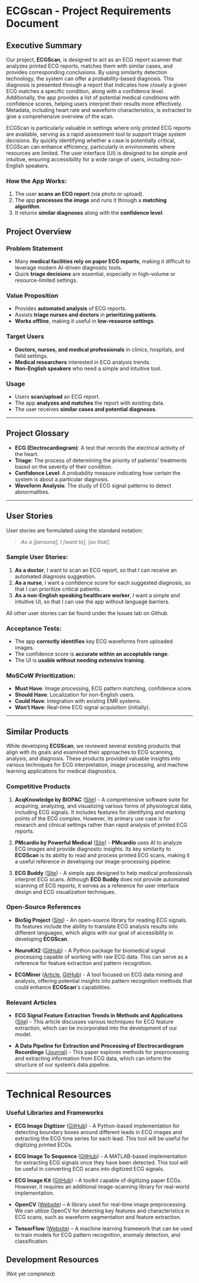 # ECGscan - Project Requirements Document

## Executive Summary
Our project, **ECGScan**, is designed to act as an ECG report scanner that analyzes printed ECG reports, matches them with similar cases, and provides corresponding conclusions. By using similarity detection technology, the system can offer a probability-based diagnosis. This diagnosis is presented through a report that indicates how closely a given ECG matches a specific condition, along with a confidence level. Additionally, the app provides a list of potential medical conditions with confidence scores, helping users interpret their results more effectively. Metadata, including heart rate and waveform characteristics, is extracted to give a comprehensive overview of the scan.

ECGScan is particularly valuable in settings where only printed ECG reports are available, serving as a rapid assessment tool to support triage system decisions. By quickly identifying whether a case is potentially critical, ECGScan can enhance efficiency, particularly in environments where resources are limited. The user interface (UI) is designed to be simple and intuitive, ensuring accessibility for a wide range of users, including non-English speakers.

### How the App Works:
1. The user **scans an ECG report** (via photo or upload).
2. The app **processes the image** and runs it through a **matching algorithm**.
3. It returns **similar diagnoses** along with the **confidence level**.


## Project Overview
### Problem Statement
- Many **medical facilities rely on paper ECG reports**, making it difficult to leverage modern AI-driven diagnostic tools.
- Quick **triage decisions** are essential, especially in high-volume or resource-limited settings.

### Value Proposition
- Provides **automated analysis** of ECG reports.
- Assists **triage nurses and doctors** in **prioritizing patients**.
- **Works offline**, making it useful in **low-resource settings**.

### Target Users
- **Doctors, nurses, and medical professionals** in clinics, hospitals, and field settings.
- **Medical researchers** interested in ECG analysis trends.
- **Non-English speakers** who need a simple and intuitive tool.

### Usage
- Users **scan/upload** an ECG report.
- The app **analyzes and matches** the report with existing data.
- The user receives **similar cases and potential diagnoses**.

---

## Project Glossary
- **ECG (Electrocardiogram)**: A test that records the electrical activity of the heart.
- **Triage**: The process of determining the priority of patients' treatments based on the severity of their condition.
- **Confidence Level**: A probability measure indicating how certain the system is about a particular diagnosis.
- **Waveform Analysis**: The study of ECG signal patterns to detect abnormalities.

---

## User Stories
User stories are formulated using the standard notation:
> *As a [persona], I [want to], [so that].*

### Sample User Stories:
1. **As a doctor**, I want to scan an ECG report, so that I can receive an automated diagnosis suggestion.
2. **As a nurse**, I want a confidence score for each suggested diagnosis, so that I can prioritize critical patients.
3. **As a non-English speaking healthcare worker**, I want a simple and intuitive UI, so that I can use the app without language barriers.

All other user stories can be found under the Issues tab on Github.

### Acceptance Tests:
- The app **correctly identifies** key ECG waveforms from uploaded images.
- The confidence score is **accurate within an acceptable range**.
- The UI is **usable without needing extensive training**.

### MoSCoW Prioritization:
- **Must Have**: Image processing, ECG pattern matching, confidence score.
- **Should Have**: Localization for non-English users.
- **Could Have**: Integration with existing EMR systems.
- **Won’t Have**: Real-time ECG signal acquisition (initially).

---
## Similar Products

While developing **ECGScan**, we reviewed several existing products that align with its goals and examined their approaches to ECG scanning, analysis, and diagnosis. These products provided valuable insights into various techniques for ECG interpretation, image processing, and machine learning applications for medical diagnostics.

### Competitive Products

1. **AcqKnowledge by BIOPAC** ([Site](https://www.biopac.com/knowledge-base/ecg-analysis/)) - A comprehensive software suite for acquiring, analyzing, and visualizing various forms of physiological data, including ECG signals. It includes features for identifying and marking points of the ECG complex. However, its primary use case is for research and clinical settings rather than rapid analysis of printed ECG reports.

2. **PMcardio by Powerful Medical** ([Site](https://www.powerfulmedical.com/)) - **PMcardio** uses AI to analyze ECG images and provide diagnostic insights. Its key similarity to **ECGScan** is its ability to read and process printed ECG scans, making it a useful reference in developing our image-processing pipeline.

3. **ECG Buddy** ([Site](https://www.ecgbuddy.ai/en)) - A simple app designed to help medical professionals interpret ECG scans. Although **ECG Buddy** does not provide automated scanning of ECG reports, it serves as a reference for user interface design and ECG visualization techniques.

### Open-Source References

- **BioSig Project** ([Site](https://biosig.sourceforge.net/projects.html)) - An open-source library for reading ECG signals. Its features include the ability to translate ECG analysis results into different languages, which aligns with our goal of accessibility in developing **ECGScan**.

- **NeuroKit2** ([GitHub](https://neuropsychology.github.io/NeuroKit/)) - A Python package for biomedical signal processing capable of working with raw ECG data. This can serve as a reference for feature extraction and pattern recognition.

- **ECGMiner** ([Article](https://www.sciencedirect.com/science/article/pii/S016926072400049X), [GitHub](https://github.com/adofersan/ecg-miner)) - A tool focused on ECG data mining and analysis, offering potential insights into pattern recognition methods that could enhance **ECGScan**'s capabilities.

### Relevant Articles

- **ECG Signal Feature Extraction Trends in Methods and Applications** ([Site](https://biomedical-engineering-online.biomedcentral.com/articles/10.1186/s12938-023-01075-1)) - This article discusses various techniques for ECG feature extraction, which can be incorporated into the development of our model.

- **A Data Pipeline for Extraction and Processing of Electrocardiogram Recordings** ([Journal](https://www.cinc.org/2021/Program/accepted/228_Preprint.pdf)) - This paper explores methods for preprocessing and extracting information from ECG data, which can inform the structure of our system’s data pipeline.

---

# Technical Resources

### Useful Libraries and Frameworks

- **ECG Image Digitizer** ([GitHub](https://github.com/alphanumericslab/ecg-image-kit/tree/main/codes/ecg-image-digitizer/roi)) - A Python-based implementation for detecting boundary boxes around different leads in ECG images and extracting the ECG time series for each lead. This tool will be useful for digitizing printed ECGs.

- **ECG Image To Sequence** ([GitHub](https://github.com/alphanumericslab/ecg-image-kit/blob/main/codes/ecg-image-digitizer/image_to_sequence.m)) - A MATLAB-based implementation for extracting ECG signals once they have been detected. This tool will be useful in converting ECG scans into digitized ECG signals.

- **ECG Image Kit** ([GitHub](https://github.com/alphanumericslab/ecg-image-kit)) - A toolkit capable of digitizing paper ECGs. However, it requires an additional image-scanning library for real-world implementation.

- **OpenCV** ([Website](https://opencv.org/)) – A library used for real-time image preprocessing. We can utilize OpenCV for detecting key features and characteristics in ECG scans, such as waveform segmentation and feature extraction.

- **TensorFlow** ([Website](https://www.tensorflow.org/)) – A machine learning framework that can be used to train models for ECG pattern recognition, anomaly detection, and classification.

## Development Resources

(Not yet completed)
